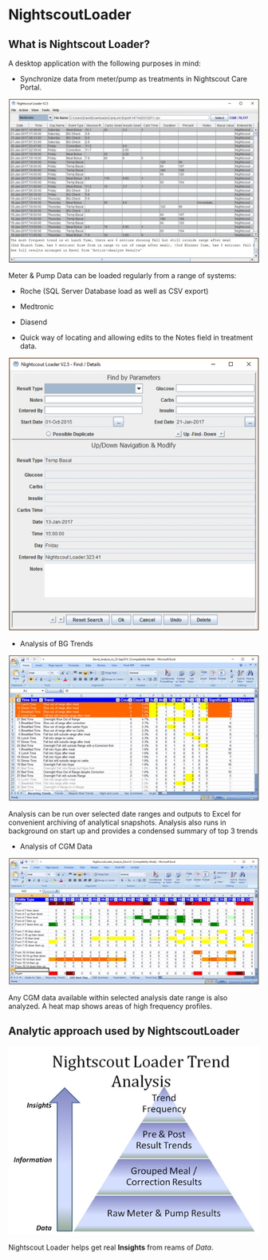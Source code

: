 # NightscoutLoader

## What is Nightscout Loader?

A desktop application with the following purposes in mind:

* Synchronize data from meter/pump as treatments in Nightscout Care Portal.

![picture](resources/images/MainPage.jpg)

Meter & Pump Data can be loaded regularly from a range of systems:
  * Roche (SQL Server Database load as well as CSV export)
  * Medtronic
  * Diasend

* Quick way of locating and allowing edits to the Notes field in treatment data.

![picture](resources/images/FindModify.jpg)

* Analysis of BG Trends

![picture](resources/images/TreatmentTrendAnalysis.jpg)

Analysis can be run over selected date ranges and outputs to Excel for convenient archiving of analytical snapshots.
Analysis also runs in background on start up and provides a condensed summary of top 3 trends

* Analysis of CGM Data

![picture](resources/images/CGMTrendAnalysis.jpg)

Any CGM data available within selected analysis date range is also analyzed.  A heat map shows areas of high frequency profiles.

## Analytic approach used by NightscoutLoader

![picture](resources/images/TrendAnalysis.jpg)

Nightscout Loader helps get real **Insights** from reams of *Data*.


